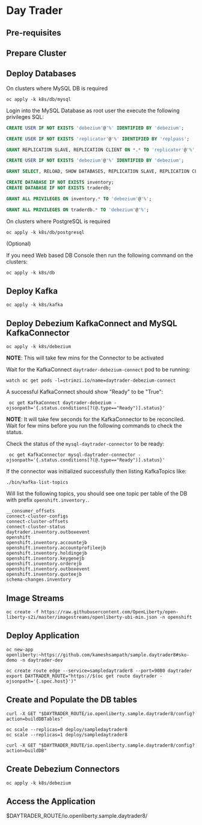 # Day Trader

## Pre-requisites

## Prepare Cluster

## Deploy Databases

On clusters where MySQL DB is required

```shell script
oc apply -k k8s/db/mysql
```
Login into the MySQL Database as root user the execute the following privileges SQL:

```sql
CREATE USER IF NOT EXISTS 'debezium'@'%' IDENTIFIED BY 'debezium';

CREATE USER IF NOT EXISTS 'replicator'@'%' IDENTIFIED BY 'replpass';

GRANT REPLICATION SLAVE, REPLICATION CLIENT ON *.* TO 'replicator'@'%';

CREATE USER IF NOT EXISTS 'debezium'@'%' IDENTIFIED BY 'debezium';

GRANT SELECT, RELOAD, SHOW DATABASES, REPLICATION SLAVE, REPLICATION CLIENT  ON *.* TO 'debezium'@'%';

CREATE DATABASE IF NOT EXISTS inventory;
CREATE DATABASE IF NOT EXISTS traderdb;

GRANT ALL PRIVILEGES ON inventory.* TO 'debezium'@'%';

GRANT ALL PRIVILEGES ON traderdb.* TO 'debezium'@'%';
```

On clusters where PostgreSQL is required

```shell script
oc apply -k k8s/db/postgresql
```

(Optional)

If you need Web based DB Console then run the following command on the clusters:

```shell script
oc apply -k k8s/db
```

## Deploy Kafka

```shell script
oc apply -k k8s/kafka
```

## Deploy Debezium KafkaConnect and MySQL KafkaConnector

```shell script
oc apply -k k8s/debezium
```

__NOTE__: This will take few mins for the Connector to be activated

Wait for the KafkaConnect `daytrader-debezium-connect` pod to be running:

```shell script
watch oc get pods -l=strimzi.io/name=daytrader-debezium-connect
```

A successful KafkaConnect should show "Ready" to be "True":

```shell script
 oc get KafkaConnect daytrader-debezium -ojsonpath='{.status.conditions[?(@.type=="Ready")].status}'
```

__NOTE__: It will take few seconds for the KafkaConnector to be reconciled. Wait for few mins before you run the following commands to check the status.

Check the status of the `mysql-daytrader-connector` to be ready:

```shell script
 oc get KafkaConnector mysql-daytrader-connector -ojsonpath='{.status.conditions[?(@.type=="Ready")].status}'
```

If the connector was initialized successfully then listing KafkaTopics like:

```shell script
./bin/kafka-list-topics 
```
Will list the following topics, you should see one topic per table of the DB with prefix `openshift.inventory.`.

```text
__consumer_offsets
connect-cluster-configs
connect-cluster-offsets
connect-cluster-status
daytrader.inventory.outboxevent
openshift
openshift.inventory.accountejb
openshift.inventory.accountprofileejb
openshift.inventory.holdingejb
openshift.inventory.keygenejb
openshift.inventory.orderejb
openshift.inventory.outboxevent
openshift.inventory.quoteejb
schema-changes.inventory
```

## Image Streams

```shell script
oc create -f https://raw.githubusercontent.com/OpenLiberty/open-liberty-s2i/master/imagestreams/openliberty-ubi-min.json -n openshift
```

## Deploy Application

```shell script
oc new-app openliberty:~https://github.com/kameshsampath/sample.daytrader8#sko-demo -n daytrader-dev
```

```shell script
oc create route edge --service=sampledaytrader8 --port=9080 daytrader
export DAYTRADER_ROUTE="https://$(oc get route daytrader -ojsonpath='{.spec.host}')"
```

## Create and Populate the DB tables

```shell script
curl -X GET "$DAYTRADER_ROUTE/io.openliberty.sample.daytrader8/config?action=buildDBTables"
```

```shell script
oc scale --replicas=0 deploy/sampledaytrader8
oc scale --replicas=1 deploy/sampledaytrader8
```

```shell script
curl -X GET "$DAYTRADER_ROUTE/io.openliberty.sample.daytrader8/config?action=buildDB"
```

## Create Debezium Connectors

```shell script
oc apply -k k8s/debezium
```

## Access the Application

$DAYTRADER_ROUTE/io.openliberty.sample.daytrader8/